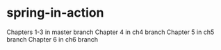 # spring-in-action
 Chapters 1-3 in master branch
 Chapter 4 in ch4 branch
 Chapter 5 in ch5 branch
 Chapter 6 in ch6 branch
